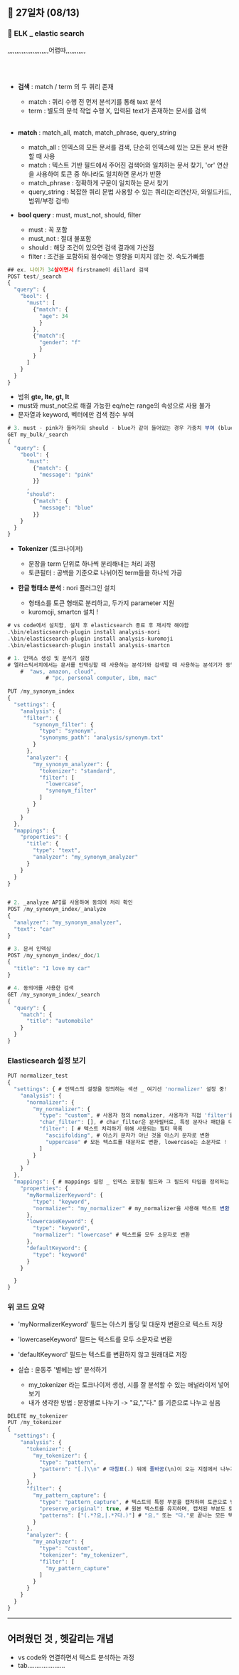 ## 📅 27일차 (08/13)
### 🔎 ELK _ elastic search
,,,,,,,,,,,,,,,,,,,,,,,어렵따,,,,,,,,,,,

<br><br>
- **검색** : match / term 의 두 쿼리 존재
  - match : 쿼리 수행 전 먼저 분석기를 통해 text 분석
  - term :  별도의 분석 작업 수행 X, 입력된 text가 존재하는 문서를 검색
<br><br>
- **match** : match_all, match, match_phrase, query_string
  - match_all : 인덱스의 모든 문서를 검색, 단순히 인덱스에 있는 모든 문서 반환할 때 사용
  - match : 텍스트 기반 필드에서 주어진 검색어와 일치하는 문서 찾기, 'or' 연산을 사용하여 토큰 중 하나라도 일치하면 문서가 반환
  - match_phrase : 정확하게 구문이 일치하는 문서 찾기
  - query_string : 복잡한 쿼리 문법 사용할 수 있는 쿼리(논리연산자, 와일드카드, 범위/부정 검색)

- **bool query** : must, must_not, should, filter
  - must : 꼭 포함
  - must_not : 절대 불포함
  - should : 해당 조건이 있으면 검색 결과에 가산점
  - filter : 조건을 포함하되 점수에는 영향을 미치지 않는 것. 속도가빠름

 
```JavaScript
## ex. 나이가 34살이면서 firstname이 dillard 검색
POST test/_search
{
  "query": {
    "bool": {
      "must": [
        {"match": {
          "age": 34
          }
        },
        {"match":{
          "gender": "f"
          }
        }
      ]
    }
  }
}
```

- 범위 **gte, lte, gt, lt**
- must와 must_not으로 해결 가능한 eq/ne는 range의 속성으로 사용 불가 
- 문자열과 keyword, 벡터에만 검색 점수 부여 

```JavaScript
# 3. must - pink가 들어가되 should - blue가 같이 들어있는 경우 가중치 부여 (blue가 없는 경우는 후순위로 검색)
GET my_bulk/_search
{
  "query": {
    "bool": {
      "must":
        {"match": {
          "message": "pink"
        }}
      ,
      "should": 
        {"match": {
          "message": "blue"
        }}
    }
  }
}

```
- **Tokenizer** (토크나이저)
  - 문장을 term 단위로 하나씩 분리해내는 처리 과정
  - 토큰필터 : 공백을 기준으로 나뉘어진 term들을 하나씩 가공

- **한글 형태소 분석** : nori 플러그인 설치
  - 형태소를 토큰 형태로 분리하고, 두가지 parameter 지원
  - kuromoji, smartcn 설치 !

```JavaScript
# vs code에서 설치함, 설치 후 elasticsearch 종료 후 재시작 해야함
.\bin/elasticsearch-plugin install analysis-nori   
.\bin/elasticsearch-plugin install analysis-kuromoji
.\bin/elasticsearch-plugin install analysis-smartcn
```


```JavaScript
# 1. 인덱스 생성 및 분석기 설정
# 엘라스틱서치에서는 문서를 인덱싱할 때 사용하는 분석기와 검색할 때 사용하는 분석기가 동일해야 적절히 매칭됩니다.
	#  "aws, amazon, cloud",
            # "pc, personal computer, ibm, mac"
            
PUT /my_synonym_index
{
  "settings": {
    "analysis": {
     "filter": {
        "synonym_filter": {
          "type": "synonym",
          "synonyms_path": "analysis/synonym.txt"
        }
      },
      "analyzer": {
        "my_synonym_analyzer": {
          "tokenizer": "standard",
          "filter": [
            "lowercase",
            "synonym_filter"
          ]
        }
      }
    }
  },
  "mappings": {
    "properties": {
      "title": {
        "type": "text",
        "analyzer": "my_synonym_analyzer"
      }
    }
  }
}


# 2. _analyze API를 사용하여 동의어 처리 확인
POST /my_synonym_index/_analyze
{
  "analyzer": "my_synonym_analyzer",
  "text": "car"
}

# 3. 문서 인덱싱
POST /my_synonym_index/_doc/1
{
  "title": "I love my car"
}

# 4. 동의어를 사용한 검색
GET /my_synonym_index/_search
{
  "query": {
    "match": {
      "title": "automobile"
    }
  }
}
```

### Elasticsearch 설정 보기
```JavaScript
PUT normalizer_test
{
  "settings": { # 인덱스의 설정을 정의하는 섹션 _ 여기선 'normalizer' 설정 중!
    "analysis": {
      "normalizer": {
        "my_normalizer": {
          "type": "custom", # 사용자 정의 nomalizer, 사용자가 직접 'filter'를 지정
          "char_filter": [], # char_filter은 문자필터로, 특정 문자나 패턴을 다른 문자로 변환
          "filter": [ # 텍스트 처리하기 위해 사용되는 필터 목록
            "asciifolding", # 아스키 문자가 아닌 것을 아스키 문자로 변환
            "uppercase" # 모든 텍스트를 대문자로 변환, lowercase는 소문자로 !
          ]
        }
      }
    }
  },
  "mappings": { # mappings 설정 _ 인덱스 포함될 필드와 그 필드의 타입을 정의하는 섹션
    "properties": {
      "myNormalizerKeyword": {
        "type": "keyword",
        "normalizer": "my_normalizer" # my_normalizer을 사용해 텍스트 변환 (위에서 정의한 것)
      },
      "lowercaseKeyword": { 
        "type": "keyword",
        "normalizer": "lowercase" # 텍스트를 모두 소문자로 변환
      },
      "defaultKeyword": {
        "type": "keyword"
      }
    }

  }
}
```
### 위 코드 요약
- 'myNormalizerKeyword' 필드는 아스키 폴딩 및 대문자 변환으로 텍스트 저장
- 'lowercaseKeyword' 필드는 텍스트를 모두 소문자로 변환
- 'defaultKeyword' 필드는 텍스트를 변환하지 않고 원래대로 저장
  
- 실습 : 윤동주 '별헤는 밤' 분석하기
  - my_tokenizer 라는 토크나이저 생성, 시를 잘 분석할 수 있는 애널라이저 넣어보기
  - 내가 생각한 방법 : 문장별로 나누기 -> "요,","다." 를 기준으로 나누고 싶음
  
```JavaScript
DELETE my_tokenizer
PUT /my_tokenizer
{
  "settings": {
    "analysis": {
      "tokenizer": {
        "my_tokenizer": {
          "type": "pattern",
          "pattern": "[.]\\n" # 마침표(.) 뒤에 줄바꿈(\n)이 오는 지점에서 나누기
        }
      },
      "filter": {
        "my_pattern_capture": {
          "type": "pattern_capture", # 텍스트의 특정 부분을 캡처하여 토큰으로 변환
          "preserve_original": true, # 원본 텍스트를 유지하며, 캡처된 부분도 토큰으로 변환하여 포함
          "patterns": ["(.*?요,|.*?다.)"] # "요," 또는 "다."로 끝나는 모든 텍스트를 캡처하여 하나의 토큰으로 변환
        }
      },
      "analyzer": {
        "my_analyzer": {
          "type": "custom",
          "tokenizer": "my_tokenizer",
          "filter": [
            "my_pattern_capture"
          ]
        }
      }
    }
  }
}
```

---
어려웠던 것 , 헷갈리는 개념
---
- vs code와 연결하면서 텍스트 분석하는 과정
- tab.....................

